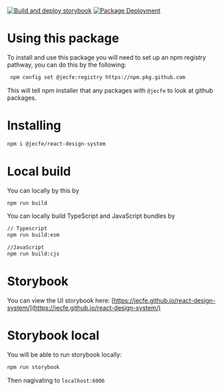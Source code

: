 [![Build and deploy storybook](https://github.com/JeCFe/react-design-system/actions/workflows/storybook.yml/badge.svg)](https://github.com/JeCFe/react-design-system/actions/workflows/storybook.yml)
[![Package Deployment](https://github.com/JeCFe/react-design-system/actions/workflows/release-package.yml/badge.svg?event=release)](https://github.com/JeCFe/react-design-system/actions/workflows/release-package.yml)

# Using this package

To install and use this package you will need to set up an npm registry pathway, you can do this by the following:

```bash
 npm config set @jecfe:registry https://npm.pkg.github.com
```

This will tell npm installer that any packages with `@jecfe` to look at github packages.

# Installing

```bash
npm i @jecfe/react-design-system
```

# Local build

You can locally by this by

```bash
npm run build
```

You can locally build TypeScript and JavaScript bundles by

```bash
// Typescript
npm run build:esm

//JavaScript
npm run build:cjs
```

# Storybook

You can view the UI storybook here:
[https://jecfe.github.io/react-design-system/](https://jecfe.github.io/react-design-system/)

# Storybook local

You will be able to run storybook locally:

```bash
npm run storybook
```

Then nagivating to `localhost:6006`
